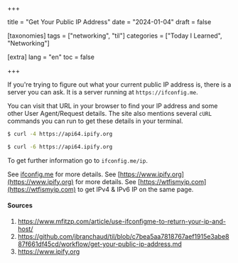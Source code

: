 +++

title = "Get Your Public IP Address"
date = "2024-01-04"
draft = false

[taxonomies]
tags = ["networking", "til"]
categories = ["Today I Learned", "Networking"]


[extra]
lang = "en"
toc = false

+++

If you're trying to figure out what your current public IP address is, there is
a server you can ask. It is a server running at `https://ifconfig.me`.

You can visit that URL in your browser to find your IP address and some other
User Agent/Request details. The site also mentions several `cURL` commands you
can run to get these details in your terminal.

```bash
$ curl -4 https://api64.ipify.org
```
```bash
$ curl -6 https://api64.ipify.org
```

To get further information go to `ifconfig.me/ip`.

See [ifconfig.me](https://ifconfig.me) for more details.
See [https://www.ipify.org](https://www.ipify.org) for more details.
See [https://wtfismyip.com](https://wtfismyip.com) to get IPv4 & IPv6 IP on the same page.

#### Sources

1. https://www.mfitzp.com/article/use-ifconfigme-to-return-your-ip-and-host/
2. https://github.com/jbranchaud/til/blob/c7bea5aa7818767aef1915e3abe887f661df45cd/workflow/get-your-public-ip-address.md
3. https://www.ipify.org
